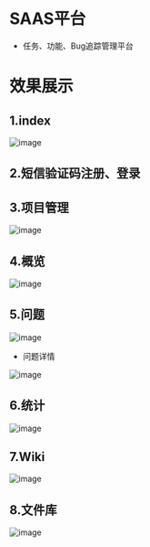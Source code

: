 # SAAS平台
- 任务、功能、Bug追踪管理平台

# 效果展示

## 1.index

![image](https://github.com/lz1429/s25/assets/75428421/7426fb57-326e-4ff3-9957-d68146863e00)



## 2.短信验证码注册、登录



## 3.项目管理

![image](https://github.com/lz1429/s25/assets/75428421/235420ab-4685-4874-afb4-a712918f8e82)



## 4.概览

![image](https://github.com/lz1429/s25/assets/75428421/b08a83df-9b32-4d4b-abf6-9efddbadb010)



## 5.问题

![image](https://github.com/lz1429/s25/assets/75428421/8106fb18-3fd0-400f-8050-267ea9caafae)
- 问题详情



![image](https://github.com/lz1429/s25/assets/75428421/ef1ef95c-223e-4946-aafb-a4b9bbeee7f1)



## 6.统计

![image](https://github.com/lz1429/s25/assets/75428421/ed92acb5-c2a5-40dd-9c4b-f03955d18452)



## 7.Wiki

![image](https://github.com/lz1429/s25/assets/75428421/31ef87b0-f02e-4bf2-bbd5-128af677005c)



## 8.文件库

![image](https://github.com/lz1429/s25/assets/75428421/693fb16b-c164-402e-b859-b1b4a90a0b31)









